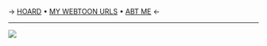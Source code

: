 -> [HOARD](https://rentry.co/angelstruck) • [MY WEBTOON URLS](https://rentry.co/webtoonurls) • [ABT ME](https://rentry.co/aboutsera) <-
***
![](https://cdn.discordapp.com/attachments/852782813186490408/1107491128221118547/IMG_7206.png)
